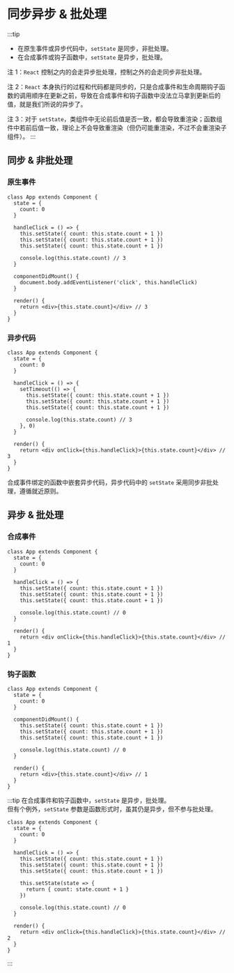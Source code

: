 # 同步异步 & 批处理

:::tip

- 在原生事件或异步代码中，`setState` 是同步，非批处理。
- 在合成事件或钩子函数中，`setState` 是异步，批处理。

注 1：`React` 控制之内的会走异步批处理，控制之外的会走同步非批处理。

注 2：`React` 本身执行的过程和代码都是同步的，只是合成事件和生命周期钩子函数的调用顺序在更新之前，导致在合成事件和钩子函数中没法立马拿到更新后的值，就是我们所说的异步了。

注 3：对于 `setState`，类组件中无论前后值是否一致，都会导致重渲染；函数组件中若前后值一致，理论上不会导致重渲染（但仍可能重渲染，不过不会重渲染子组件）。
:::

## 同步 & 非批处理

### 原生事件

```
class App extends Component {
  state = { 
    count: 0 
  }

  handleClick = () => {
    this.setState({ count: this.state.count + 1 })
    this.setState({ count: this.state.count + 1 }) 
    this.setState({ count: this.state.count + 1 })  

    console.log(this.state.count) // 3
  }

  componentDidMount() {
    document.body.addEventListener('click', this.handleClick)
  }

  render() {
    return <div>{this.state.count}</div> // 3
  }
}
```

### 异步代码

```
class App extends Component {
  state = { 
    count: 0 
  }

  handleClick = () => {
    setTimeout(() => {
      this.setState({ count: this.state.count + 1 })
      this.setState({ count: this.state.count + 1 }) 
      this.setState({ count: this.state.count + 1 })  
      
      console.log(this.state.count) // 3
    }, 0)
  }

  render() {
    return <div onClick={this.handleClick}>{this.state.count}</div> // 3
  }
}
```

合成事件绑定的函数中嵌套异步代码，异步代码中的 `setState` 采用同步非批处理，遵循就近原则。

## 异步 & 批处理

### 合成事件

```
class App extends Component {
  state = { 
    count: 0 
  }

  handleClick = () => {
    this.setState({ count: this.state.count + 1 })
    this.setState({ count: this.state.count + 1 }) 
    this.setState({ count: this.state.count + 1 })  
    
    console.log(this.state.count) // 0
  }

  render() {
    return <div onClick={this.handleClick}>{this.state.count}</div> // 1
  }
}
```

### 钩子函数

```
class App extends Component {
  state = { 
    count: 0 
  }

  componentDidMount() {
    this.setState({ count: this.state.count + 1 })
    this.setState({ count: this.state.count + 1 }) 
    this.setState({ count: this.state.count + 1 })  
    
    console.log(this.state.count) // 0
  }

  render() {
    return <div>{this.state.count}</div> // 1
  }
}
```

:::tip
在合成事件和钩子函数中，`setState` 是异步，批处理。  
但有个例外，`setState` 参数是函数形式时，虽其仍是异步，但不参与批处理。

```
class App extends Component {
  state = { 
    count: 0 
  }

  handleClick = () => {
    this.setState({ count: this.state.count + 1 })
    this.setState({ count: this.state.count + 1 }) 
    this.setState({ count: this.state.count + 1 })

    this.setState(state => {
      return { count: state.count + 1 }
    })  
    
    console.log(this.state.count) // 0
  }

  render() {
    return <div onClick={this.handleClick}>{this.state.count}</div> // 2
  }
}
```

:::
